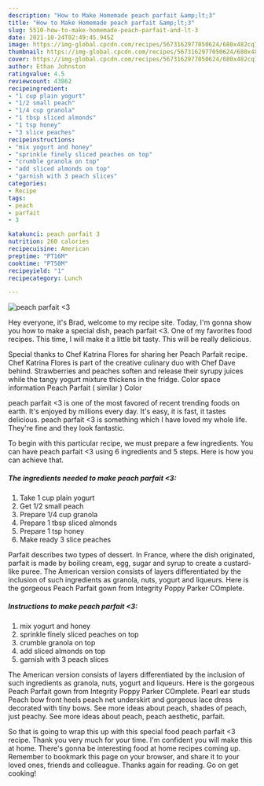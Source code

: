 ```yaml
---
description: "How to Make Homemade peach parfait &amp;lt;3"
title: "How to Make Homemade peach parfait &amp;lt;3"
slug: 5510-how-to-make-homemade-peach-parfait-and-lt-3
date: 2021-10-24T02:49:45.945Z
image: https://img-global.cpcdn.com/recipes/5673162977050624/680x482cq70/peach-parfait-3-recipe-main-photo.jpg
thumbnail: https://img-global.cpcdn.com/recipes/5673162977050624/680x482cq70/peach-parfait-3-recipe-main-photo.jpg
cover: https://img-global.cpcdn.com/recipes/5673162977050624/680x482cq70/peach-parfait-3-recipe-main-photo.jpg
author: Ethan Johnston
ratingvalue: 4.5
reviewcount: 43862
recipeingredient:
- "1 cup plain yogurt"
- "1/2 small peach"
- "1/4 cup granola"
- "1 tbsp sliced almonds"
- "1 tsp honey"
- "3 slice peaches"
recipeinstructions:
- "mix yogurt and honey"
- "sprinkle finely sliced peaches on top"
- "crumble granola on top"
- "add sliced almonds on top"
- "garnish with 3 peach slices"
categories:
- Recipe
tags:
- peach
- parfait
- 3

katakunci: peach parfait 3 
nutrition: 260 calories
recipecuisine: American
preptime: "PT16M"
cooktime: "PT50M"
recipeyield: "1"
recipecategory: Lunch

---
```



![peach parfait &lt;3](https://img-global.cpcdn.com/recipes/5673162977050624/680x482cq70/peach-parfait-3-recipe-main-photo.jpg)

Hey everyone, it's Brad, welcome to my recipe site. Today, I'm gonna show you how to make a special dish, peach parfait &lt;3. One of my favorites food recipes. This time, I will make it a little bit tasty. This will be really delicious.

Special thanks to Chef Katrina Flores for sharing her Peach Parfait recipe. Chef Katrina Flores is part of the creative culinary duo with Chef Dave behind. Strawberries and peaches soften and release their syrupy juices while the tangy yogurt mixture thickens in the fridge. Color space information Peach Parfait ( similar ) Color

peach parfait &lt;3 is one of the most favored of recent trending foods on earth. It's enjoyed by millions every day. It's easy, it is fast, it tastes delicious. peach parfait &lt;3 is something which I have loved my whole life. They're fine and they look fantastic.


To begin with this particular recipe, we must prepare a few ingredients. You can have peach parfait &lt;3 using 6 ingredients and 5 steps. Here is how you can achieve that.

<!--inarticleads1-->

##### The ingredients needed to make peach parfait &lt;3:

1. Take 1 cup plain yogurt
1. Get 1/2 small peach
1. Prepare 1/4 cup granola
1. Prepare 1 tbsp sliced almonds
1. Prepare 1 tsp honey
1. Make ready 3 slice peaches


Parfait describes two types of dessert. In France, where the dish originated, parfait is made by boiling cream, egg, sugar and syrup to create a custard-like puree. The American version consists of layers differentiated by the inclusion of such ingredients as granola, nuts, yogurt and liqueurs. Here is the gorgeous Peach Parfait gown from Integrity Poppy Parker COmplete. 

<!--inarticleads2-->

##### Instructions to make peach parfait &lt;3:

1. mix yogurt and honey
1. sprinkle finely sliced peaches on top
1. crumble granola on top
1. add sliced almonds on top
1. garnish with 3 peach slices


The American version consists of layers differentiated by the inclusion of such ingredients as granola, nuts, yogurt and liqueurs. Here is the gorgeous Peach Parfait gown from Integrity Poppy Parker COmplete. Pearl ear studs Peach bow front heels peach net underskirt and gorgeous lace dress decorated with tiny bows. See more ideas about peach, shades of peach, just peachy. See more ideas about peach, peach aesthetic, parfait. 

So that is going to wrap this up with this special food peach parfait &lt;3 recipe. Thank you very much for your time. I'm confident you will make this at home. There's gonna be interesting food at home recipes coming up. Remember to bookmark this page on your browser, and share it to your loved ones, friends and colleague. Thanks again for reading. Go on get cooking!
